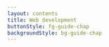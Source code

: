 ```yaml
---
layout: contents
title: Web development
buttonStyle: fg-guide-chap
backgroundStyle: bg-guide-chap
---
```

